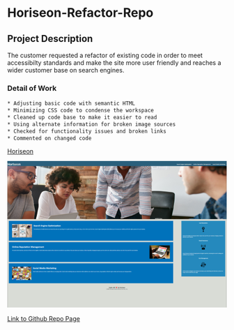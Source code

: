 # Horiseon-Refactor-Repo

## Project Description

The customer requested a refactor of existing code in order to meet accessibilty standards and make the site more user friendly and reaches a wider customer base on search engines.

### Detail of Work

    * Adjusting basic code with semantic HTML 
    * Minimizing CSS code to condense the workspace
    * Cleaned up code base to make it easier to read 
    * Using alternate information for broken image sources
    * Checked for functionality issues and broken links
    * Commented on changed code 

[Horiseon](https://smrsun.github.io/horiseon-refactor-repo/)

![Horiseon Web Page](image-1.png)


[Link to Github Repo Page](https://github.com/smrsun/horiseon-refactor-repo)
